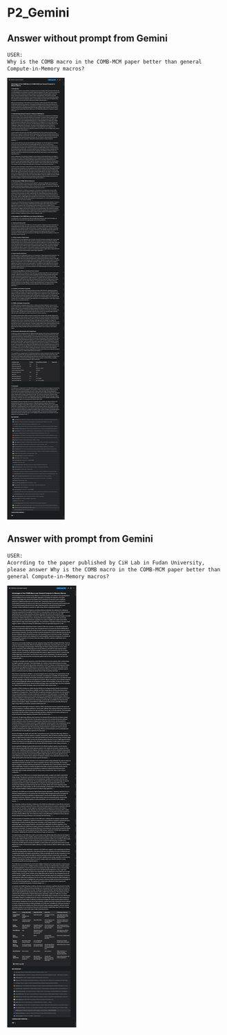 # P2_Gemini

## Answer without prompt from Gemini
```
USER:  
Why is the COMB macro in the COMB-MCM paper better than general Compute-in-Memory macros?
```

![image-AWoP](answerWithoutPrompt/AWoP.png)


## Answer with prompt from Gemini
```
USER:  
Acorrding to the paper published by CiH Lab in Fudan University,   
please answer Why is the COMB macro in the COMB-MCM paper better than general Compute-in-Memory macros?
```

![image-AWP](answerWithPrompt/AWP.png)